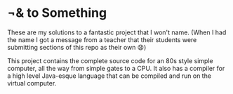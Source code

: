 # ¬& to Something

These are my solutions to a fantastic project that I won't name. (When I had the name I got a message from a teacher that their students were submitting sections of this repo as their own :anguished:)

This project contains the complete source code for an 80s style simple computer, all the way from simple gates to a CPU. It also has a compiler for a high level Java-esque language that can be compiled and run on the virtual computer.
